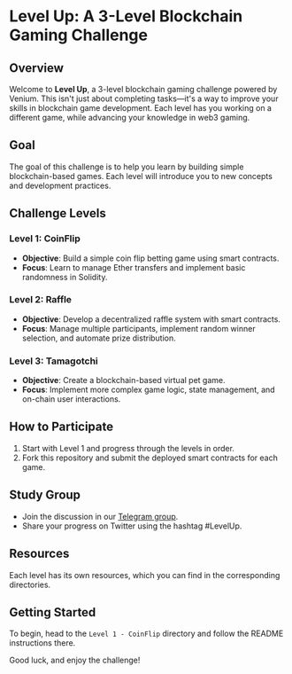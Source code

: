# Level Up: A 3-Level Blockchain Gaming Challenge

## Overview

Welcome to **Level Up**, a 3-level blockchain gaming challenge powered by Venium. This isn't just about completing tasks—it's a way to improve your skills in blockchain game development. Each level has you working on a different game, while advancing your knowledge in web3 gaming.

## Goal

The goal of this challenge is to help you learn by building simple blockchain-based games. Each level will introduce you to new concepts and development practices.

## Challenge Levels

### Level 1: CoinFlip

* **Objective**: Build a simple coin flip betting game using smart contracts.
* **Focus**: Learn to manage Ether transfers and implement basic randomness in Solidity.

### Level 2: Raffle

* **Objective**: Develop a decentralized raffle system with smart contracts.
* **Focus**: Manage multiple participants, implement random winner selection, and automate prize distribution.

### Level 3: Tamagotchi

* **Objective**: Create a blockchain-based virtual pet game.
* **Focus**: Implement more complex game logic, state management, and on-chain user interactions.

## How to Participate

1. Start with Level 1 and progress through the levels in order.
2. Fork this repository and submit the deployed smart contracts for each game.

## Study Group


- Join the discussion in our [Telegram group](https://t.me/+PdNbk5milo1mMTAy).
- Share your progress on Twitter using the hashtag #LevelUp.

## Resources

Each level has its own resources, which you can find in the corresponding directories.

## Getting Started

To begin, head to the `Level 1 - CoinFlip` directory and follow the README instructions there.

Good luck, and enjoy the challenge!
